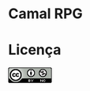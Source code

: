# Camal RPG

# Licença
![Atribuição Não Comercial - CC BY-NC](https://github.com/erochaamorim/camal-rpg/blob/master/img/cc.png)